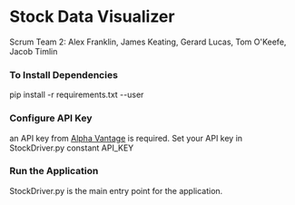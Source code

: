 # Stock Data Visualizer

Scrum Team 2: Alex Franklin, James Keating, Gerard Lucas, Tom O'Keefe, Jacob Timlin

### To Install Dependencies

pip install -r requirements.txt --user

### Configure API Key

an API key from [Alpha Vantage](https://www.alphavantage.co/) is required. Set your API key in StockDriver.py constant API_KEY

### Run the Application

StockDriver.py is the main entry point for the application.
